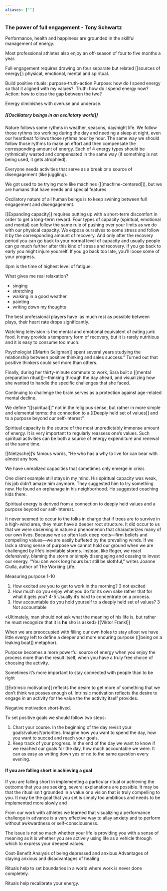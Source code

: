 ```yaml
---
aliases: [""]
---
```



### The power of full engagement - Tony Schwartz

Performance, health and happiness are grounded in the skillful management of energy.

Most professional athletes also enjoy an off-season of four to five months a year.

Full engagement requires drawing on four separate but related [[sources of energy]]: physical, emotional, mental and spiritual.

Build positive rituals: purpose-truth-action
Purpose: how do I spend energy so that it aligned with my values? 
Truth: how do I spend energy now?
Action: how to close the gap between the two?

Energy diminishes with overuse and underuse.


##### [[Oscillatory beings in an oscilotary world]]
Nature follows some rythms in weather, seasons, day/night life. We follow those rythms too working during the day and needing a sleep at night, even our heartbeat follows those rythms hour by hour. The same way we should follow those rythms to make an effort and then compensate the corresponding amount of energy. Each of 4 energy types should be rythmically wasted and compensated in the same way (if something is not being used, it gets atrophied).



Everyone needs activities that serve as a break or a source of disengagement (like juggling).

We got used to be trying more like machines ([[machine-centered]]), but we are humans that have needs and special features

Oscilatory nature of all human beings is to keep swining between full engagement and disengagement.


[[Expanding capacity]] requires putting up with a short-term discomfort in order to get a long-term reward.
Four types of capacity (spiritual, emotional and mental) can follow the same rule of pushing over your limits as we do with our physical capacity. We expose ourselves to some stress and follow it by the corresponding amount of recovery. And only after the recovery period you can go back to your normal level of capacity and usually people can go much further after this kind of stress and recovery. If you go back to early you might injure yourself. If you go back too late, you'll loose some of your progress.


4pm is the time of highest level of fatigue. 






What gives me real relaxation?
- singing
- stretching
- walking in a good weather
- painting
- writing down my thoughts




The best professional players have  as much rest as possible between plays, their heart rate drops significantly.

Watching television is the mental and emotional equivalent of eating junk food. It may provide a temporary form of recovery, but it is rarely nutritious and it is easy to consume too much.

Psychologist [[Martin Seligman]] spent several years studying the relationship between positive thinking and sales success.”
Turned out that positive thinkers could sell more than others.

Finally, during her thirty-minute commute to work, Sara built a [[mental preparation ritual]]—thinking through the day ahead, and visualizing how she wanted to handle the specific challenges that she faced.

Continuing to challenge the brain serves as a protection against age-related mental decline.

We define “[[spiritual]]” not in the religious sense, but rather in more simple and elemental terms: the connection to a [[Deeply held set of values]] and to a purpose beyond our self-interest”.

Spiritual capacity is the source of the most unpredictably immense amount of energy. It is very important to regularly reassess one’s values. Such spiritual activities can be both a source of energy expenditure and renewal at the same time.

[[Nietzsche]]’s famous words, “He who has a why to live for can bear with almost any how.

We have unrealized capacities that sometimes only emerge in crisis

One client example still stays in my mind. His spiritual capacity was weak, his job didn’t amaze him anymore. They suggested him to try something new. He found an orphanage in his neighborhood. He suggested coaching kids there.

Spiritual energy is derived from a connection to deeply held values and a purpose beyond our self-interest.

It never seemed to occur to the folks in charge that if trees are to survive in a high-wind area, they must have a deeper root structure. It did occur to us that we were observing in nature a phenomenon that characterizes many of our own lives. Because we so often lack deep roots—firm beliefs and compelling values—we are easily buffeted by the prevailing winds. If we lack a strong sense of purpose we cannot hold our ground when we are challenged by life’s inevitable storms. Instead, like Roger, we react defensively, blaming the storm or simply disengaging and ceasing to invest our energy. “You can work long hours but still be slothful,” writes Joanne Ciulla, author of The Working Life.

Measuring purpose 1-10
1. How excited are you to get to work in the morning? 3 not excited
2. How much do you enjoy what you do for its own sake rather that for what it gets you? 4-5 Usually it’s hard to concentrate on a process.
3. How accountable do you hold yourself to a deeply held set of values? 3 Not accountable


«Ultimately, man should not ask what the meaning of his life is, but rather he must recognize that it is **he** sho is asked» [[Viktor Frankl]]


When we are preoccupied with filling our own holes to stay afloat we have little evergy left to define a deeper and more enduring purpose ([[being on a leaking boat]] metaphor).

Purpose becomes a more powerful source of energy when you enjoy the process more than the result itself, when you have a truly free choice of choosing the activity.

Sometimes it’s more important to stay connected with people than to be right

[[Extrinsic motivation]] reflects the desire to get more of something that we don’t think we posses enough of. Intrinsic motivation reflects the desire to engage in an activity for the value the the activity itself provides.

Negative motivation short-lived.

To set positive goals we should follow two steps:
1. Chart your course. In the beginning of the day revisit your goals/values?/priorities. Imagine how you want to spend the day, how you want to succed and reach your goals.
2. Keep track of your progress. In the end of the day we want to know if we reached our goals for the day, how much accountable we were. It can as easy as writing down yes or no to the same question every evening.


#### If you are falling short in achieving a goal
If you are falling short in implementing a particular ritual or achieving the outcome that you are seeking, several explanations are possible. It may be that the ritual isn't grounded in a value or a vision that is truly compelling to you. It may be the goal that you set is simply too ambitious and needs to be implemented more slowly and 



From our work with athletes we learned that visualizing a performance challenge in advance is a very effective way to allay anxiety and to perform without awkwardness or self-consciousness.

The issue is not so much whether your life is providing you with a sense of meaning as it is whether you are actively using life as a vehicle through which to express your deepest values.

Cost-Benefit Analysis of being depressed and anxious
Advantages of staying anxious and disadvantages of healing


Rituals help to set boundaries in a world where work is never done completely.

Rituals help recalibrate your energy.